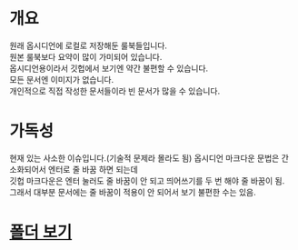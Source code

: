 # 개요
원래 옵시디언에 로컬로 저장해둔 룰북들입니다.  
원본 룰북보다 요약이 많이 가미되어 있습니다.  
옵시디언용이라서 깃헙에서 보기엔 약간 불편할 수 있습니다.  
모든 문서엔 이미지가 없습니다.  
개인적으로 직접 작성한 문서들이라 빈 문서가 많을 수 있습니다.  
# 가독성
현재 있는 사소한 이슈입니다.(기술적 문제라 몰라도 됨)
옵시디언 마크다운 문법은 간소화되어서 엔터로 줄 바꿈 하면 되는데  
깃헙 마크다운은 엔터 눌러도 줄 바꿈이 안 되고 띄어쓰기를 두 번 해야 줄 바꿈이 됨.  
그래서 대부분 문서에는 줄 바꿈이 적용이 안 되어서 보기 불편한 수는 있음.  

# [폴더 보기](https://github.com/citric-sulfur/bg_rulebooks/tree/main/rulebooks)
